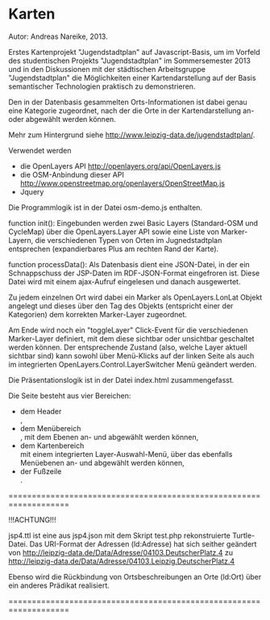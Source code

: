 Karten
======

Autor: Andreas Nareike, 2013.

Erstes Kartenprojekt "Jugendstadtplan" auf Javascript-Basis, um im Vorfeld des
studentischen Projekts "Jugendstadtplan" im Sommersemester 2013 und in den
Diskussionen mit der städtischen Arbeitsgruppe "Jugendstadtplan" die
Möglichkeiten einer Kartendarstellung auf der Basis semantischer Technologien
praktisch zu demonstrieren.  

Den in der Datenbasis gesammelten Orts-Informationen ist dabei genau eine
Kategorie zugeordnet, nach der die Orte in der Kartendarstellung an- oder
abgewählt werden können. 

Mehr zum Hintergrund siehe http://www.leipzig-data.de/jugendstadtplan/.

Verwendet werden
* die OpenLayers API http://openlayers.org/api/OpenLayers.js
* die OSM-Anbindung dieser API 
  http://www.openstreetmap.org/openlayers/OpenStreetMap.js
* Jquery

Die Programmlogik ist in der Datei osm-demo.js enthalten. 

function init(): Eingebunden werden zwei Basic Layers (Standard-OSM und
CycleMap) über die OpenLayers.Layer API sowie eine Liste von Marker-Layern, die
verschiedenen Typen von Orten im Jugnedstadtplan entsprechen (expandierbares
Plus am rechten Rand der Karte). 

function processData(): Als Datenbasis dient eine JSON-Datei, in der ein
Schnappschuss der JSP-Daten im RDF-JSON-Format eingefroren ist. Diese Datei
wird mit einem ajax-Aufruf eingelesen und danach ausgewertet.  

Zu jedem einzelnen Ort wird dabei ein Marker als OpenLayers.LonLat Objekt
angelegt und dieses über den Tag des Objekts (entspricht einer der Kategorien)
dem korrekten Marker-Layer zugeordnet.

Am Ende wird noch ein "toggleLayer" Click-Event für die verschiedenen
Marker-Layer definiert, mit dem diese sichtbar oder unsichtbar geschaltet
werden können. Der entsprechende Zustand (also, welche Layer aktuell sichtbar
sind) kann sowohl über Menü-Klicks auf der linken Seite als auch im
integrierten OpenLayers.Control.LayerSwitcher Menü geändert werden. 

Die Präsentationslogik ist in der Datei index.html zusammengefasst.  

Die Seite besteht aus vier Bereichen:
* dem Header <div id="header">,
* dem Menübereich <div id="menu">, mit dem Ebenen an- und abgewählt werden
  können,
* dem Kartenbereich <div id="map"></div> mit einem integrierten
  Layer-Auswahl-Menü, über das ebenfalls Menüebenen an- und abgewählt werden
  können,    
* der Fußzeile <div id="placeholder">.


===================================================================

!!!ACHTUNG!!!

jsp4.ttl ist eine aus jsp4.json mit dem Skript test.php rekonstruierte
Turtle-Datei.  Das URI-Format der Adressen (ld:Adresse) hat sich seither
geändert von 
<http://leipzig-data.de/Data/Adresse/04103.DeutscherPlatz.4>
zu
<http://leipzig-data.de/Data/Adresse/04103.Leipzig.DeutscherPlatz.4>

Ebenso wird die Rückbindung von Ortsbeschreibungen an Orte (ld:Ort) über ein
anderes Prädikat realisiert. 

===================================================================
